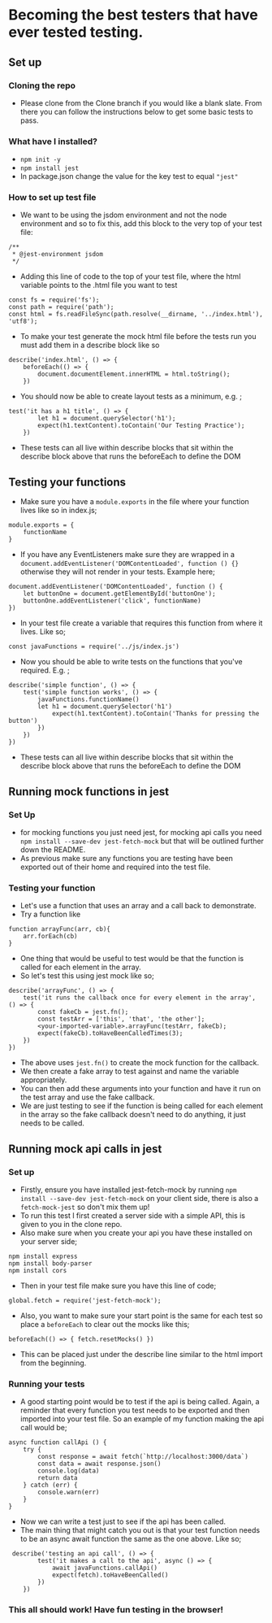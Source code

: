 # Becoming the best testers that have ever tested testing.

## Set up

### Cloning the repo

- Please clone from the Clone branch if you would like a blank slate. From there you can follow the instructions below to get some basic tests to pass.

### What have I installed?

- `npm init -y`
- `npm install jest`
- In package.json change the value for the key test to equal `"jest"`

### How to set up test file

* We want to be using the jsdom environment and not the node environment and so to fix this, add this block to the very top of your test file:

```
/**
 * @jest-environment jsdom
 */
```

* Adding this line of code to the top of your test file, where the html variable points to the .html file you want to test

```
const fs = require('fs');
const path = require('path');
const html = fs.readFileSync(path.resolve(__dirname, '../index.html'), 'utf8');
```
* To make your test generate the mock html file before the tests run you must add them in a describe block like so

```
describe('index.html', () => {
    beforeEach(() => {
        document.documentElement.innerHTML = html.toString();
    })
```

* You should now be able to create layout tests as a minimum, e.g. ;

```
test('it has a h1 title', () => {
        let h1 = document.querySelector('h1');
        expect(h1.textContent).toContain('Our Testing Practice');
    })
```
* These tests can all live within describe blocks that sit within the describe block above that runs the beforeEach to define the DOM

## Testing your functions

- Make sure you have a `module.exports` in the file where your function lives like so in index.js;

```
module.exports = {
    functionName
}
```

- If you have any EventListeners make sure they are wrapped in a `document.addEventListener('DOMContentLoaded', function () {}` otherwise they will not render in your tests. Example here;

```
document.addEventListener('DOMContentLoaded', function () {
    let buttonOne = document.getElementById('buttonOne');
    buttonOne.addEventListener('click', functionName)
})
```

- In your test file create a variable that requires this function from where it lives. Like so;

```
const javaFunctions = require('../js/index.js')
```

- Now you should be able to write tests on the functions that you've required. E.g. ;

```
describe('simple function', () => {
    test('simple function works', () => {
        javaFunctions.functionName()
        let h1 = document.querySelector('h1')
            expect(h1.textContent).toContain('Thanks for pressing the button')
        })
    })
})
```

* These tests can all live within describe blocks that sit within the describe block above that runs the beforeEach to define the DOM

## Running mock functions in jest

### Set Up

- for mocking functions you just need jest, for mocking api calls you need `npm install --save-dev jest-fetch-mock` but that will be outlined further down the README.
- As previous make sure any functions you are testing have been exported out of their home and required into the test file.

### Testing your function

- Let's use a function that uses an array and a call back to demonstrate.
- Try a function like 

```
function arrayFunc(arr, cb){
    arr.forEach(cb)
}
```
- One thing that would be useful to test would be that the function is called for each element in the array.
- So let's test this using jest mock like so;

```
describe('arrayFunc', () => {
    test('it runs the callback once for every element in the array', () => {
        const fakeCb = jest.fn(); 
        const testArr = ['this', 'that', 'the other'];
        <your-imported-variable>.arrayFunc(testArr, fakeCb);
        expect(fakeCb).toHaveBeenCalledTimes(3);
    })
})
```

- The above uses `jest.fn()` to create the mock function for the callback.
- We then create a fake array to test against and name the variable appropriately.
- You can then add these arguments into your function and have it run on the test array and use the fake callback.
- We are just testing to see if the function is being called for each element in the array so the fake callback doesn't need to do anything, it just needs to be called.

## Running mock api calls in jest

### Set up

- Firstly, ensure you have installed jest-fetch-mock by running `npm install --save-dev jest-fetch-mock` on your client side, there is also a `fetch-mock-jest` so don't mix them up!
- To run this test I first created a server side with a simple API, this is given to you in the clone repo.
- Also make sure when you create your api you have these installed on your server side;

```
npm install express
npm install body-parser
npm install cors
```

- Then in your test file make sure you have this line of code;

```
global.fetch = require('jest-fetch-mock');
```

- Also, you want to make sure your start point is the same for each test so place a `beforeEach` to clear out the mocks like this;

```
beforeEach(() => { fetch.resetMocks() })
```

- This can be placed just under the describe line similar to the html import from the beginning.

### Running your tests

- A good starting point would be to test if the api is being called. Again, a reminder that every function you test needs to be exported and then imported into your test file. So an example of my function making the api call would be;

```
async function callApi () {
    try {
        const response = await fetch(`http://localhost:3000/data`)
        const data = await response.json()
        console.log(data)    
        return data
    } catch (err) {
        console.warn(err)
    }
}
```
- Now we can write a test just to see if the api has been called.
- The main thing that might catch you out is that your test function needs to be an async await function the same as the one above. Like so;

```
 describe('testing an api call', () => {
        test('it makes a call to the api', async () => {
            await javaFunctions.callApi()
            expect(fetch).toHaveBeenCalled()
        })
    })
```

### This all should work! Have fun testing in the browser!



